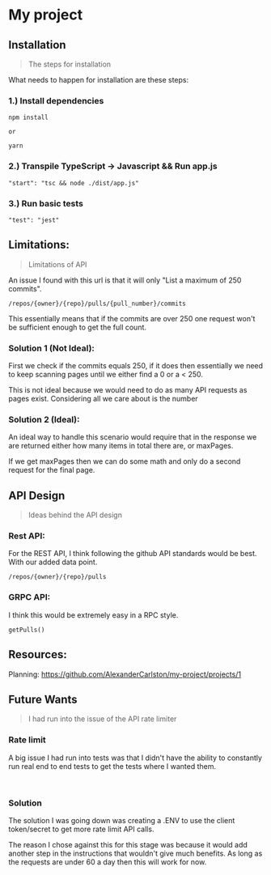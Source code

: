 # My project





## Installation

> The steps for installation

What needs to happen for installation are these steps:

### 1.) Install dependencies

```
npm install

or

yarn
```

### 2.) Transpile TypeScript -> Javascript && Run app.js

```
"start": "tsc && node ./dist/app.js"
```


### 3.) Run basic tests


```
"test": "jest"
```

## Limitations:

> Limitations of API

An issue I found with this url is that it will only "List a maximum of 250 commits".

```
/repos/{owner}/{repo}/pulls/{pull_number}/commits
```

This essentially means that if the commits are over 250 one request won't be sufficient enough to get the full count.

### Solution 1 (Not Ideal):

First we check if the commits equals 250, if it does then essentially we need to keep scanning pages until we either find a 0 or a < 250.

This is not ideal because we would need to do as many API requests as pages exist. Considering all we care about is the number

### Solution 2 (Ideal):

An ideal way to handle this scenario would require that in the response we are returned either how many items in total there are, or maxPages. 

If we get maxPages then we can do some math and only do a second request for the final page.








## API Design

> Ideas behind the API design

### Rest API:

For the REST API, I think following the github API standards would be best. With our added data point.

```
/repos/{owner}/{repo}/pulls
```

### GRPC API:

I think this would be extremely easy in a RPC style.

```
getPulls()
```


## Resources:

Planning: https://github.com/AlexanderCarlston/my-project/projects/1



## Future Wants

> I had run into the issue of the API rate limiter


### Rate limit

A big issue I had run into tests was that I didn't have the ability to constantly run real end to end tests to get the tests where I wanted them.

<br>

### Solution

The solution I was going down was creating a .ENV to use the client token/secret to get more rate limit API calls.


The reason I chose against this for this stage was because it would add another step in the instructions that wouldn't give much benefits. As long as the requests are under 60 a day then this will work for now.